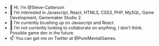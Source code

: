 - 👋 Hi, I’m @Steve-Catterson
- 👀 I’m interested in Javascript, React, HTML5, CSS3, PHP, MySQL, Game Development, Gamemaker Studio 2.
- 🌱 I’m currently brushing up on Javascript and React.
- 💞️ I’m not currently looking to collaborate on anything, I don't think.  Possible game dev in the future.
- 📫 You can get me on Twitter at @PureMentalGames.

<!---
Steve-Catterson/Steve-Catterson is a ✨ special ✨ repository because its `README.md` (this file) appears on your GitHub profile.
You can click the Preview link to take a look at your changes.
--->
